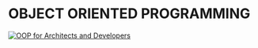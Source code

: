 # OBJECT ORIENTED PROGRAMMING

[![OOP for Architects and Developers](https://github.com/kushalseth/ObjectOrientedProgramming/images/001.png)](http://www.youtube.com/watch?v=4Kwn9lqWN5g&t=1s)

